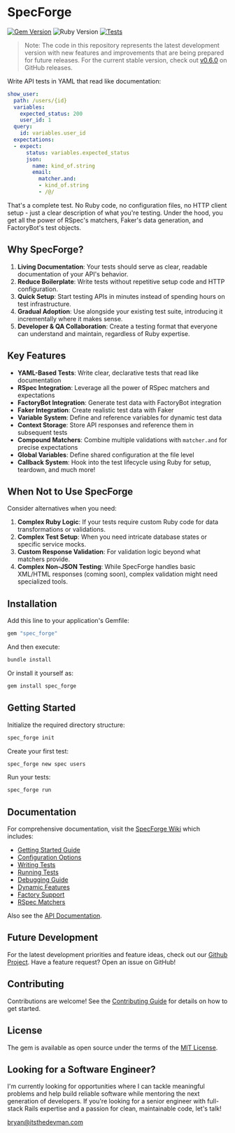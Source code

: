 # SpecForge

[![Gem Version](https://badge.fury.io/rb/spec_forge.svg)](https://badge.fury.io/rb/spec_forge)
![Ruby Version](https://img.shields.io/badge/ruby-3.3.7-ruby)
[![Tests](https://github.com/itsthedevman/spec_forge/actions/workflows/main.yml/badge.svg)](https://github.com/itsthedevman/spec_forge/actions/workflows/main.yml)

> Note: The code in this repository represents the latest development version with new features and improvements that are being prepared for future releases. For the current stable version, check out [v0.6.0](https://github.com/itsthedevman/spec_forge/releases/tag/v0.6.0) on GitHub releases.

Write API tests in YAML that read like documentation:

```yaml
show_user:
  path: /users/{id}
  variables:
    expected_status: 200
    user_id: 1
  query:
    id: variables.user_id
  expectations:
  - expect:
      status: variables.expected_status
      json:
        name: kind_of.string
        email:
          matcher.and:
          - kind_of.string
          - /@/
```

That's a complete test. No Ruby code, no configuration files, no HTTP client setup - just a clear description of what you're testing. Under the hood, you get all the power of RSpec's matchers, Faker's data generation, and FactoryBot's test objects.

## Why SpecForge?

1. **Living Documentation**: Your tests should serve as clear, readable documentation of your API's behavior.
2. **Reduce Boilerplate**: Write tests without repetitive setup code and HTTP configuration.
3. **Quick Setup**: Start testing APIs in minutes instead of spending hours on test infrastructure.
4. **Gradual Adoption**: Use alongside your existing test suite, introducing it incrementally where it makes sense.
5. **Developer & QA Collaboration**: Create a testing format that everyone can understand and maintain, regardless of Ruby expertise.

## Key Features

- **YAML-Based Tests**: Write clear, declarative tests that read like documentation
- **RSpec Integration**: Leverage all the power of RSpec matchers and expectations
- **FactoryBot Integration**: Generate test data with FactoryBot integration
- **Faker Integration**: Create realistic test data with Faker
- **Variable System**: Define and reference variables for dynamic test data
- **Context Storage**: Store API responses and reference them in subsequent tests
- **Compound Matchers**: Combine multiple validations with `matcher.and` for precise expectations
- **Global Variables**: Define shared configuration at the file level
- **Callback System**: Hook into the test lifecycle using Ruby for setup, teardown, and much more!

## When Not to Use SpecForge

Consider alternatives when you need:

1. **Complex Ruby Logic**: If your tests require custom Ruby code for data transformations or validations.
2. **Complex Test Setup**: When you need intricate database states or specific service mocks.
3. **Custom Response Validation**: For validation logic beyond what matchers provide.
4. **Complex Non-JSON Testing**: While SpecForge handles basic XML/HTML responses (coming soon), complex validation might need specialized tools.

## Installation

Add this line to your application's Gemfile:

```ruby
gem "spec_forge"
```

And then execute:

```bash
bundle install
```

Or install it yourself as:

```bash
gem install spec_forge
```

## Getting Started

Initialize the required directory structure:

```bash
spec_forge init
```

Create your first test:

```bash
spec_forge new spec users
```

Run your tests:

```bash
spec_forge run
```

## Documentation

For comprehensive documentation, visit the [SpecForge Wiki](https://github.com/itsthedevman/spec_forge/wiki) which includes:

- [Getting Started Guide](https://github.com/itsthedevman/spec_forge/wiki/Getting-Started)
- [Configuration Options](https://github.com/itsthedevman/spec_forge/wiki/Configuration)
- [Writing Tests](https://github.com/itsthedevman/spec_forge/wiki/Writing-Tests)
- [Running Tests](https://github.com/itsthedevman/spec_forge/wiki/Running-Tests)
- [Debugging Guide](https://github.com/itsthedevman/spec_forge/wiki/Debugging)
- [Dynamic Features](https://github.com/itsthedevman/spec_forge/wiki/Dynamic-Features)
- [Factory Support](https://github.com/itsthedevman/spec_forge/wiki/Factory-Support)
- [RSpec Matchers](https://github.com/itsthedevman/spec_forge/wiki/RSpec-Matchers)

Also see the [API Documentation](https://itsthedevman.com/docs/spec_forge).

## Future Development

For the latest development priorities and feature ideas, check out our [Github Project](https://github.com/itsthedevman/spec_forge/projects?query=is%3Aopen). Have a feature request? Open an issue on GitHub!

## Contributing

Contributions are welcome! See the [Contributing Guide](https://github.com/itsthedevman/spec_forge/wiki/Contributing) for details on how to get started.

## License

The gem is available as open source under the terms of the [MIT License](LICENSE.txt).

## Looking for a Software Engineer?

I'm currently looking for opportunities where I can tackle meaningful problems and help build reliable software while mentoring the next generation of developers. If you're looking for a senior engineer with full-stack Rails expertise and a passion for clean, maintainable code, let's talk!

[bryan@itsthedevman.com](mailto:bryan@itsthedevman.com)
